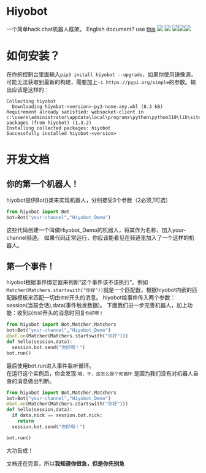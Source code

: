 # Hiyobot
一个简单hack.chat机器人框架。
English document? use [this](https://deepl.com/)
<img src="https://img.shields.io/badge/Powered%20By-Python-blue.svg"></img> <img src="https://img.shields.io/badge/Powered%20By-websocket_client-blue.svg"></img> <img src="https://img.shields.io/badge/Document%20version-0.0.2-green.svg"></img><img src="https://img.shields.io/pypi/v/hiyobot"></img><img src="https://github.com/Hiyoteam/hiyobot/actions/workflows/python-publish.yml/badge.svg"></img>

# 如何安装？
在你的控制台里面输入`pip3 install hiyobot --upgrade`，如果你使用镜像源，可能无法获取到最新的构建，需要加上`-i https://pypi.org/simple`的参数。输出应该是这样的：
```
Collecting hiyobot
  Downloading hiyobot-<version>-py3-none-any.whl (8.3 kB)
Requirement already satisfied: websocket-client in c:\users\administrator\appdata\local\programs\python\python310\lib\site-packages (from hiyobot) (1.3.2)
Installing collected packages: hiyobot
Successfully installed hiyobot-<version>
```
# 开发文档
## 你的第一个机器人！
hiyobot提供Bot()类来实现机器人，分别接受3个参数（2必须,1可选）
```python
from hiyobot import Bot
bot=Bot("your-channel","Hiyobot_Demo")
```
这些代码创建一个叫做Hiyobot_Demo的机器人，将其作为名称，加入your-channel频道。
如果代码正常运行，你应该能看见在频道里加入了一个这样的机器人。
## 第一个事件！
hiyobot根据事件绑定器来判断“这个事件该不该执行”。例如`Matcher(Matchers.startswith("你好"))`就是一个匹配器，根据hiyobot内嵌的匹配器模板来匹配一切由`你好`开头的消息。
hiyobot给事件传入两个参数：session(当前会话),data(事件触发数据)。
下面我们进一步完善机器人，加上功能：收到以`你好`开头的消息时回复`你好啊！`
```python
from hiyobot import Bot,Matcher,Matchers
bot=Bot("your-channel","Hiyobot_Demo")
@bot.on(Matcher(Matchers.startswith("你好")))
def hello(session,data):
  session.bot.send("你好啊！")
bot.run()
```
最后使用bot.run进入事件监听循环。  
在运行这个实例后，你会发现:`哦，干，这怎么是个死循环`
是因为我们没有对机器人自身的消息做出判断。
```python
from hiyobot import Bot,Matcher,Matchers
bot=Bot("your-channel","Hiyobot_Demo")
@bot.on(Matcher(Matchers.startswith("你好")))
def hello(session,data):
  if data.nick == session.bot.nick:
    return
  session.bot.send("你好啊！")

bot.run()
```
大功告成！
  
  
文档还在完善，所以**我知道你很急，但是你先别急**
